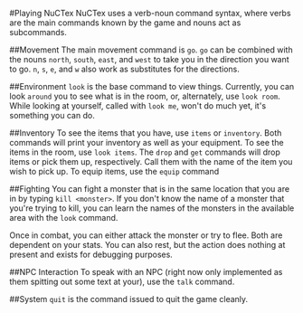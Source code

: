 #Playing NuCTex
NuCTex uses a verb-noun command syntax, where verbs are the main commands known
by the game and nouns act as subcommands.

##Movement
The main movement command is `go`. `go` can be combined with the nouns `north`,
`south`, `east`, and `west` to take you in the direction you want to go. `n`,
`s`, `e`, and `w` also work as substitutes for the directions.

##Environment
`look` is the base command to view things. Currently, you can look `around` you
to see what is in the room, or, alternately, use `look room`. While looking at
yourself, called with `look me`, won't do much yet, it's something you can do.

##Inventory
To see the items that you have, use `items` or `inventory`. Both commands will
print your inventory as well as your equipment. To see the items in the room,
use `look items`. The `drop` and `get` commands will drop items or pick them up,
respectively. Call them with the name of the item you wish to pick up. To equip
items, use the `equip` command

##Fighting
You can fight a monster that is in the same location that you are in by typing
`kill <monster>`. If you don't know the name of a monster that you're trying to
kill, you can learn the names of the monsters in the available area with the
`look` command.

Once in combat, you can either attack the monster or try to flee. Both are
dependent on your stats. You can also rest, but the action does nothing at
present and exists for debugging purposes.

##NPC Interaction
To speak with an NPC (right now only implemented as them spitting out some text
at your), use the `talk` command.

##System
`quit` is the command issued to quit the game cleanly.

